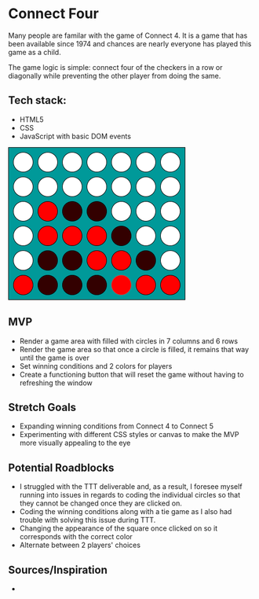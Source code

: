 # Connect Four

Many people are familar with the game of Connect 4. It is a game that has been available since 1974 and chances are nearly everyone has played this game as a child. 

The game logic is simple: connect four of the checkers in a row or diagonally while preventing the other player from doing the same. 


## Tech stack:

* HTML5
* CSS
* JavaScript with basic DOM events

<img src='wireframe.png'>

## MVP 

* Render a game area with filled with circles in 7 columns and 6 rows 
* Render the game area so that once a circle is filled, it remains that way until the game is over
* Set winning conditions and 2 colors for players 
* Create a functioning button that will reset the game without having to refreshing the window


## Stretch Goals

* Expanding winning conditions from Connect 4 to Connect 5
* Experimenting with different CSS styles or canvas to make the MVP more visually appealing to the eye 

## Potential Roadblocks
* I struggled with the TTT deliverable and, as a result, I foresee myself running into issues in regards to coding the individual circles so that they cannot be changed once they are clicked on. 
* Coding the winning conditions along with a tie game as I also had trouble with solving this issue during TTT. 
* Changing the appearance of the square once clicked on so it corresponds with the correct color 
* Alternate between 2 players' choices

## Sources/Inspiration 
* 
